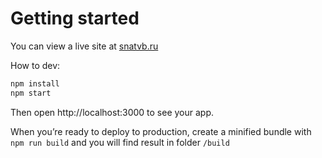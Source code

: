 # Getting started

You can view a live site at [snatvb.ru](http://snatvb.ru)

How to dev:

```bash
npm install
npm start
```

Then open http://localhost:3000 to see your app.

When you’re ready to deploy to production, create a minified bundle with `npm run build` and you will find result in folder `/build`
